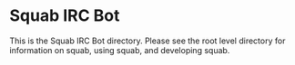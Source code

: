 Squab IRC Bot
=====

This is the Squab IRC Bot directory.  Please see the root level directory for information on squab, using squab, and developing squab.